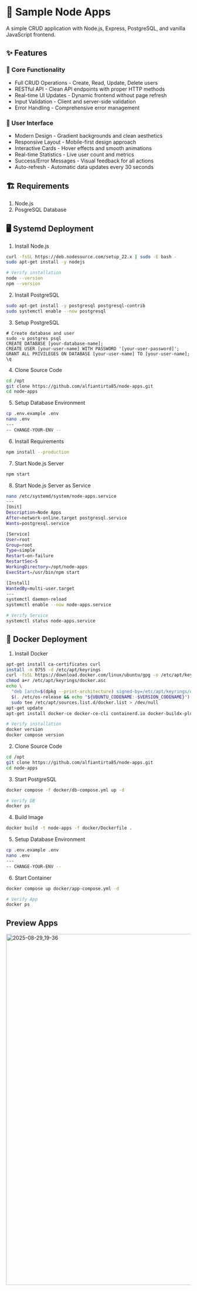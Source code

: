 # 🚀 Sample Node Apps

A simple CRUD application with Node.js, Express, PostgreSQL, and vanilla JavaScript frontend.

## ✨ Features

### 🎯 Core Functionality

- Full CRUD Operations - Create, Read, Update, Delete users
- RESTful API - Clean API endpoints with proper HTTP methods
- Real-time UI Updates - Dynamic frontend without page refresh
- Input Validation - Client and server-side validation
- Error Handling - Comprehensive error management

### 🎨 User Interface

- Modern Design - Gradient backgrounds and clean aesthetics
- Responsive Layout - Mobile-first design approach
- Interactive Cards - Hover effects and smooth animations
- Real-time Statistics - Live user count and metrics
- Success/Error Messages - Visual feedback for all actions
- Auto-refresh - Automatic data updates every 30 seconds

## 🏗️ Requirements

1. Node.js
2. PosgreSQL Database

## 🖥️ Systemd Deployment

1. Install Node.js

```bash
curl -fsSL https://deb.nodesource.com/setup_22.x | sudo -E bash -
sudo apt-get install -y nodejs

# Verify installation
node --version
npm --version
```

2. Install PostgreSQL

```bash
sudo apt-get install -y postgresql postgresql-contrib
sudo systemctl enable --now postgresql
```

3. Setup PostgreSQL

```
# Create database and user
sudo -u postgres psql
CREATE DATABASE [your-database-name];
CREATE USER [your-user-name] WITH PASSWORD '[your-user-password]';
GRANT ALL PRIVILEGES ON DATABASE [your-user-name] TO [your-user-name];
\q
```

4. Clone Source Code

```bash
cd /opt
git clone https://github.com/alfiantirta85/node-apps.git
cd node-apps
```

5. Setup Database Environment

```bash
cp .env.example .env
nano .env
---
-- CHANGE-YOUR-ENV --
```

6. Install Requirements

```bash
npm install --production
```

7. Start Node.js Server

```bash
npm start
```

8. Start Node.js Server as Service

```bash
nano /etc/systemd/system/node-apps.service
---
[Unit]
Description=Node Apps
After=network-online.target postgresql.service
Wants=postgresql.service

[Service]
User=root
Group=root
Type=simple
Restart=on-failure
RestartSec=5
WorkingDirectory=/opt/node-apps
ExecStart=/usr/bin/npm start

[Install]
WantedBy=multi-user.target
---
systemctl daemon-reload
systemctl enable --now node-apps.service

# Verify Service
systemctl status node-apps.service
```

## 🐳 Docker Deployment

1. Install Docker

```bash
apt-get install ca-certificates curl
install -m 0755 -d /etc/apt/keyrings
curl -fsSL https://download.docker.com/linux/ubuntu/gpg -o /etc/apt/keyrings/docker.asc
chmod a+r /etc/apt/keyrings/docker.asc
echo \
  "deb [arch=$(dpkg --print-architecture) signed-by=/etc/apt/keyrings/docker.asc] https://download.docker.com/linux/ubuntu \
  $(. /etc/os-release && echo "${UBUNTU_CODENAME:-$VERSION_CODENAME}") stable" | \
  sudo tee /etc/apt/sources.list.d/docker.list > /dev/null
apt-get update
apt-get install docker-ce docker-ce-cli containerd.io docker-buildx-plugin docker-compose-plugin -y

# Verify installation
docker version
docker compose version
```

2. Clone Source Code

```bash
cd /opt
git clone https://github.com/alfiantirta85/node-apps.git
cd node-apps
```

3. Start PostgreSQL

```bash
docker compose -f docker/db-compose.yml up -d

# Verify DB
docker ps
```

4. Build Image

```bash
docker build -t node-apps -f docker/Dockerfile .
```

5. Setup Database Environment

```bash
cp .env.example .env
nano .env
---
-- CHANGE-YOUR-ENV --
```

6. Start Container

```bash
docker compose up docker/app-compose.yml -d

# Verify App
docker ps
```

## Preview Apps

<img width="1311" height="955" alt="2025-08-29_19-36" src="https://github.com/user-attachments/assets/fb20b64c-9983-48e0-bacd-7418551b83ab" />
